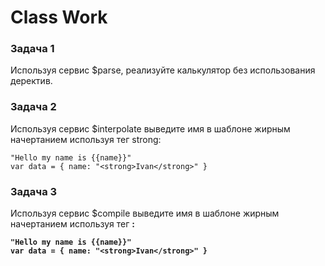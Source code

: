 # Class Work 

### Задача 1 
Используя сервис $parse, реализуйте калькулятор без использования деректив. 

### Задача 2 
Используя сервис $interpolate выведите имя в шаблоне жирным начертанием используя тег strong:
```
"Hello my name is {{name}}"
var data = { name: "<strong>Ivan</strong>" }
```

### Задача 3 
Используя сервис $compile выведите имя в шаблоне жирным начертанием используя тег <strong>:

```
"Hello my name is {{name}}"
var data = { name: "<strong>Ivan</strong>" }
```